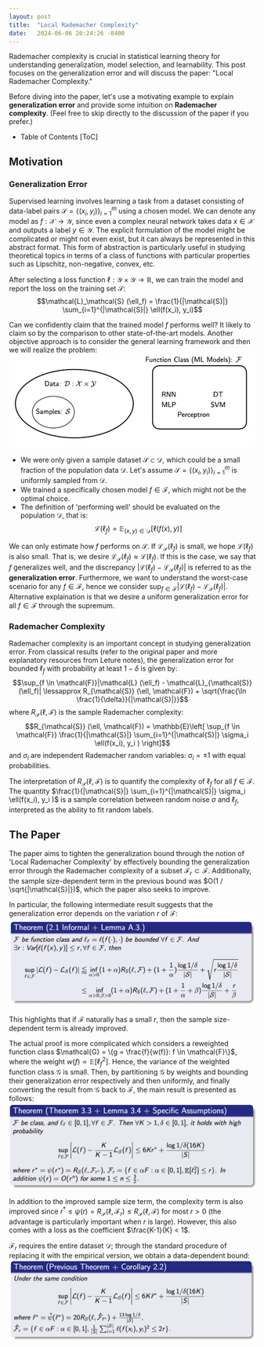 ```yaml
---
layout: post
title:  "Local Rademacher Complexity"
date:   2024-06-06 20:24:26 -0400
---
```


Rademacher complexity is crucial in statistical learning theory for understanding generalization, model selection, and learnability. This post focuses on the generalization error and will discuss the paper: "Local Rademacher Complexity."

Before diving into the paper, let's use a motivating example to explain **generalization error** and provide some intuition on **Rademacher complexity**. (Feel free to skip directly to the discussion of the paper if you prefer.)

- Table of Contents
[ToC]

## Motivation

### Generalization Error

Supervised learning involves learning a task from a dataset consisting of data-label pairs $\mathcal{S} = \{ (x_i, y_i) \}_{i=1}^{m}$ using a chosen model. We can denote any model as $f: \mathcal{X} \to \mathcal{Y}$, since even a complex neural network takes data $x \in \mathcal{X}$ and outputs a label $y \in \mathcal{Y}$. The explicit formulation of the model might be complicated or might not even exist, but it can always be represented in this abstract format. This form of abstraction is particularly useful in studying theoretical topics in terms of a class of functions with particular properties such as Lipschitz, non-negative, convex, etc.

After selecting a loss function $\ell: \mathcal{Y} \times \mathcal{Y} \to \mathbb{R}$, we can train the model and report the loss on the training set $\mathcal{S}$:
$$\mathcal{L}_\mathcal{S} (\ell_f) = \frac{1}{|\mathcal{S}|} \sum_{i=1}^{|\mathcal{S}|} \ell(f(x_i), y_i)$$

Can we confidently claim that the trained model $f$ performs well? It likely to claim so by the comparison to other state-of-the-art models. Another objective approach is to consider the general learning framework and then we will realize the problem:
![Diagram showing Learning Problem](_images/20240604/full.png)
<!-- ![20240605_local](https://hackmd.io/_uploads/ryqx2t1BR.png) -->

- We were only given a sample dataset $\mathcal{S} \subset \mathcal{D}$, which could be a small fraction of the population data $\mathcal{D}$. Let's assume $\mathcal{S} = \{(x_i,y_i) \}_{i=1}^{m}$ is uniformly sampled from $\mathcal{D}$.
- We trained a specifically chosen model $f \in \mathcal{F}$, which might not be the optimal choice.
- The definition of 'performing well' should be evaluated on the population $\mathcal{D}$, that is:
$$\mathcal{L} (\ell_f) = \mathbb{E}_{(x,y) \in \mathcal{D}} [ \ell(f(x), y) ]$$

We can only estimate how $f$ performs on $\mathcal{S}$. If $\mathcal{L}_{\mathcal{S}} (\ell_f)$ is small, we hope $\mathcal{L} (\ell_f)$ is also small. That is, we desire $\mathcal{L}_{\mathcal{S}} (\ell_f) \approx \mathcal{L} (\ell_f)$. If this is the case, we say that $f$ generalizes well, and the discrepancy $|\mathcal{L} (\ell_f) - \mathcal{L}_{\mathcal{S}} (\ell_f)|$ is referred to as the **generalization error**. Furthermore, we want to understand the worst-case scenario for any $f \in \mathcal{F}$, hence we consider $\sup_{f \in \mathcal{F}}|\mathcal{L} (\ell_f) - \mathcal{L}_{\mathcal{S}} (\ell_f)|$. Alternative explaination is that we desire a uniform generalization error for all $f \in \mathcal{F}$ through the supremum.

### Rademacher Complexity

Rademacher complexity is an important concept in studying generalization error. From classical results (refer to the original paper and more explanatory resources from Leture notes), the generalization error for bounded $\ell_f$ with probability at least $1-\delta$ is given by:
$$\sup_{f \in \mathcal{F}}|\mathcal{L} (\ell_f) - \mathcal{L}_{\mathcal{S}} (\ell_f)| \lessapprox R_{\mathcal{S}} (\ell, \mathcal{F}) + \sqrt{\frac{\ln \frac{1}{\delta}}{|\mathcal{S}|}}$$
where $R_{\mathcal{S}} (\ell, \mathcal{F})$ is the sample Rademacher complexity:
$$R_{\mathcal{S}} (\ell, \mathcal{F}) = \mathbb{E}\left[ \sup_{f \in \mathcal{F}} \frac{1}{|\mathcal{S}|} \sum_{i=1}^{|\mathcal{S}|} \sigma_i \ell(f(x_i), y_i ) \right]$$
and $\sigma_i$ are independent Rademacher random variables: $\sigma_i = \pm 1$ with equal probabilities.

The interpretation of $R_{\mathcal{S}} (\ell, \mathcal{F})$ is to quantify the complexity of $\ell_f$ for all $f \in \mathcal{F}$. The quantity $\frac{1}{|\mathcal{S}|} \sum_{i=1}^{|\mathcal{S}|} \sigma_i \ell(f(x_i), y_i )$ is a sample correlation between random noise $\sigma$ and $\ell_f$, interpreted as the ability to fit random labels.

## The Paper

The paper aims to tighten the generalization bound through the notion of 'Local Rademacher Complexity' by effectively bounding the generalization error through the Rademacher complexity of a subset $\mathcal{F}_r \subset \mathcal{F}$. Additionally, the sample size-dependent term in the previous bound was $O(1 / \sqrt{|\mathcal{S}|})$, which the paper also seeks to improve.

In particular, the following intermediate result suggests that the generalization error depends on the variation $r$ of $\mathcal{F}$:
![var_dependent](_images/20240604/var_dependent.png)
<!-- ![var_dependent](https://hackmd.io/_uploads/HkvOfVGBR.png) -->
This highlights that if $\mathcal{F}$ naturally has a small $r$, then the sample size-dependent term is already improved.

The actual proof is more complicated which considers a reweighted function class $\mathcal{G} = \{g = \frac{f}{w(f)}: f \in \mathcal{F}\}$, where the weight $w(f) \propto \mathbb{E} [\ell_f^2]$. Hence, the variance of the weighted function class $\mathcal{G}$ is small. Then, by partitioning $\mathcal{G}$ by weights and bounding their generalization error respectively and then uniformly, and finally converting the result from $\mathcal{G}$ back to $\mathcal{F}$, the main result is presented as follows:
![res](_images/20240604/res.png)
<!-- ![res](https://hackmd.io/_uploads/Sy-n24fr0.png) -->

In addition to the improved sample size term, the complexity term is also improved since $r^{\ast} \le \psi(r) = R_{\mathcal{S}} (\ell, \mathcal{F}_r) \le R_{\mathcal{S}} (\ell, \mathcal{F})$ for most $r > 0$ (the advantage is particularly important when $r$ is large). However, this also comes with a loss as the coefficient $\frac{K-1}{K} < 1$.

$\mathcal{F}_r$ requires the entire dataset $\mathcal{D}$; through the standard procedure of replacing it with the empirical version, we obtain a data-dependent bound:
![res_data](_images/20240604/res_data.png)
<!-- ![res_data](https://hackmd.io/_uploads/HkjnnVMSC.png) -->

